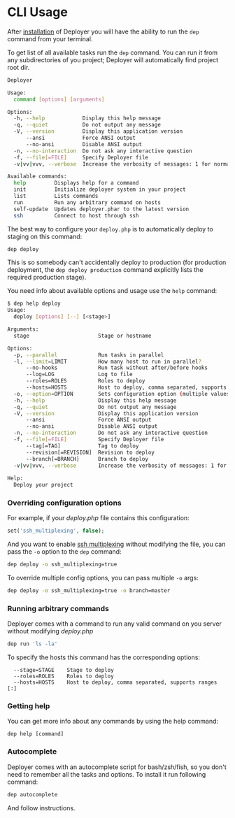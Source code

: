 # CLI Usage

After [installation](installation.md) of Deployer you will have the ability to run the `dep` command from your terminal.

To get list of all available tasks run the `dep` command. You can run it from any subdirectories of you project; 
Deployer will automatically find project root dir. 
 
~~~bash
Deployer

Usage:
  command [options] [arguments]

Options:
  -h, --help            Display this help message
  -q, --quiet           Do not output any message
  -V, --version         Display this application version
      --ansi            Force ANSI output
      --no-ansi         Disable ANSI output
  -n, --no-interaction  Do not ask any interactive question
  -f, --file[=FILE]     Specify Deployer file
  -v|vv|vvv, --verbose  Increase the verbosity of messages: 1 for normal output, 2 for more verbose output and 3 for debug

Available commands:
  help         Displays help for a command
  init         Initialize deployer system in your project
  list         Lists commands
  run          Run any arbitrary command on hosts
  self-update  Updates deployer.phar to the latest version
  ssh          Connect to host through ssh
~~~

The best way to configure your `deploy.php` is to automatically deploy to staging on this command:
 
~~~bash
dep deploy
~~~

This is so somebody can't accidentally deploy to production (for production deployment, the `dep deploy production` command explicitly lists the required production stage).

You need info about available options and usage use the `help` command:
 
~~~bash
$ dep help deploy
Usage:
  deploy [options] [--] [<stage>]

Arguments:
  stage                      Stage or hostname

Options:
  -p, --parallel             Run tasks in parallel
  -l, --limit=LIMIT          How many host to run in parallel?
      --no-hooks             Run task without after/before hooks
      --log=LOG              Log to file
      --roles=ROLES          Roles to deploy
      --hosts=HOSTS          Host to deploy, comma separated, supports ranges [:]
  -o, --option=OPTION        Sets configuration option (multiple values allowed)
  -h, --help                 Display this help message
  -q, --quiet                Do not output any message
  -V, --version              Display this application version
      --ansi                 Force ANSI output
      --no-ansi              Disable ANSI output
  -n, --no-interaction       Do not ask any interactive question
  -f, --file[=FILE]          Specify Deployer file
      --tag[=TAG]            Tag to deploy
      --revision[=REVISION]  Revision to deploy
      --branch[=BRANCH]      Branch to deploy
  -v|vv|vvv, --verbose       Increase the verbosity of messages: 1 for normal output, 2 for more verbose output and 3 for debug
 
Help:
  Deploy your project
~~~

### Overriding configuration options

For example, if your _deploy.php_ file contains this configuration:

~~~php
set('ssh_multiplexing', false);
~~~

And you want to enable [ssh multiplexing](https://en.wikibooks.org/wiki/OpenSSH/Cookbook/Multiplexing) without modifying the file, you can pass the `-o` option to the `dep` command:

~~~bash
dep deploy -o ssh_multiplexing=true
~~~

To override multiple config options, you can pass multiple `-o` args:

~~~bash
dep deploy -o ssh_multiplexing=true -o branch=master
~~~

### Running arbitrary commands
 
Deployer comes with a command to run any valid command on you server without modifying _deploy.php_
 
~~~bash
dep run 'ls -la'
~~~

To specify the hosts this command has the corresponding options:

~~~
  --stage=STAGE    Stage to deploy
  --roles=ROLES    Roles to deploy
  --hosts=HOSTS    Host to deploy, comma separated, supports ranges [:]
~~~

### Getting help

You can get more info about any commands by using the help command:

~~~
dep help [command]
~~~

### Autocomplete

Deployer comes with an autocomplete script for bash/zsh/fish, so you don't need to remember all the tasks and options.
To install it run following command:

~~~bash
dep autocomplete
~~~

And follow instructions.

